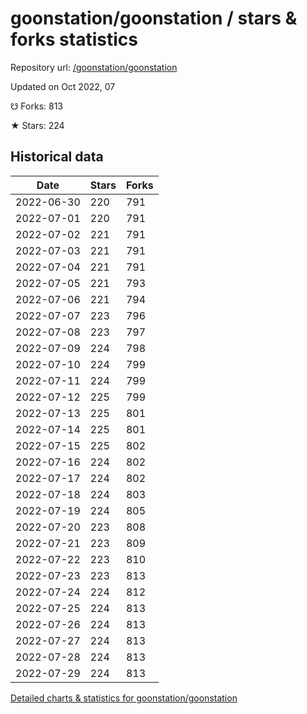 # goonstation/goonstation / stars & forks statistics

Repository url: [/goonstation/goonstation](https://github.com/goonstation/goonstation)

Updated on Oct 2022, 07

☋ Forks: 813

★ Stars: 224

## Historical data
| Date | Stars | Forks |
|------|-------|-------|
| 2022-06-30 | 220 | 791 | 
| 2022-07-01 | 220 | 791 | 
| 2022-07-02 | 221 | 791 | 
| 2022-07-03 | 221 | 791 | 
| 2022-07-04 | 221 | 791 | 
| 2022-07-05 | 221 | 793 | 
| 2022-07-06 | 221 | 794 | 
| 2022-07-07 | 223 | 796 | 
| 2022-07-08 | 223 | 797 | 
| 2022-07-09 | 224 | 798 | 
| 2022-07-10 | 224 | 799 | 
| 2022-07-11 | 224 | 799 | 
| 2022-07-12 | 225 | 799 | 
| 2022-07-13 | 225 | 801 | 
| 2022-07-14 | 225 | 801 | 
| 2022-07-15 | 225 | 802 | 
| 2022-07-16 | 224 | 802 | 
| 2022-07-17 | 224 | 802 | 
| 2022-07-18 | 224 | 803 | 
| 2022-07-19 | 224 | 805 | 
| 2022-07-20 | 223 | 808 | 
| 2022-07-21 | 223 | 809 | 
| 2022-07-22 | 223 | 810 | 
| 2022-07-23 | 223 | 813 | 
| 2022-07-24 | 224 | 812 | 
| 2022-07-25 | 224 | 813 | 
| 2022-07-26 | 224 | 813 | 
| 2022-07-27 | 224 | 813 | 
| 2022-07-28 | 224 | 813 | 
| 2022-07-29 | 224 | 813 | 


[Detailed charts & statistics for goonstation/goonstation](https://reviewgithub.com/rep/goonstation/goonstation)
